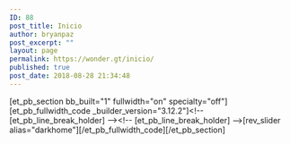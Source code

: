 ```yaml
---
ID: 88
post_title: Inicio
author: bryanpaz
post_excerpt: ""
layout: page
permalink: https://wonder.gt/inicio/
published: true
post_date: 2018-08-28 21:34:48
---
```

[et_pb_section bb_built="1" fullwidth="on" specialty="off"][et_pb_fullwidth_code _builder_version="3.12.2"]&lt;!-- [et_pb_line_break_holder] --&gt;&lt;!-- [et_pb_line_break_holder] --&gt;[rev_slider alias="darkhome"][/et_pb_fullwidth_code][/et_pb_section]